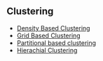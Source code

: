 ## Clustering

* [Density Based Clustering](https://pro.arcgis.com/en/pro-app/latest/tool-reference/spatial-statistics/how-density-based-clustering-works.htm)
* [Grid Based Clustering](https://www.datamining365.com/2020/04/grid-based-clustering.html)
* [Partitional based clustering](https://medium.com/analytics-vidhya/partitional-clustering-181d42049670)
* [Hierachial Clustering](https://www.mygreatlearning.com/blog/hierarchical-clustering/)

